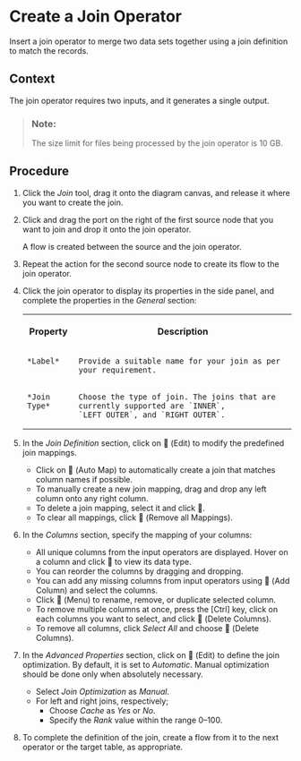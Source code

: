 <!-- loioe57633deb333431c8787f2f57b1cb08a -->

<link rel="stylesheet" type="text/css" href="../css/sap-icons.css"/>

# Create a Join Operator

Insert a join operator to merge two data sets together using a join definition to match the records.



## Context

The join operator requires two inputs, and it generates a single output.

> ### Note:  
> The size limit for files being processed by the join operator is 10 GB.



<a name="loioe57633deb333431c8787f2f57b1cb08a__steps_obx_nvn_prb"/>

## Procedure

1.  Click the *Join* tool, drag it onto the diagram canvas, and release it where you want to create the join.

2.  Click and drag the port on the right of the first source node that you want to join and drop it onto the join operator.

    A flow is created between the source and the join operator.

3.  Repeat the action for the second source node to create its flow to the join operator.

4.  Click the join operator to display its properties in the side panel, and complete the properties in the *General* section:


    <table>
    <tr>
    <th valign="top">

    Property


    
    </th>
    <th valign="top">

    Description


    
    </th>
    </tr>
    <tr>
    <td valign="top">
    
        *Label*


    
    </td>
    <td valign="top">
    
        Provide a suitable name for your join as per your requirement.


    
    </td>
    </tr>
    <tr>
    <td valign="top">
    
        *Join Type*


    
    </td>
    <td valign="top">
    
        Choose the type of join. The joins that are currently supported are `INNER`, `LEFT_OUTER`, and `RIGHT_OUTER`.


    
    </td>
    </tr>
    </table>
    
5.  In the *Join Definition* section, click on <span class="FPA-icons"></span> \(Edit\) to modify the predefined join mappings.

    -   Click on <span class="FPA-icons"></span> \(Auto Map\) to automatically create a join that matches column names if possible.
    -   To manually create a new join mapping, drag and drop any left column onto any right column.
    -   To delete a join mapping, select it and click <span class="FPA-icons"></span>.
    -   To clear all mappings, click <span class="SAP-icons"></span> \(Remove all Mappings\).

6.  In the *Columns* section, specify the mapping of your columns:

    -   All unique columns from the input operators are displayed. Hover on a column and click <span class="FPA-icons"></span> to view its data type.
    -   You can reorder the columns by dragging and dropping.
    -   You can add any missing columns from input operators using <span class="FPA-icons"></span> \(Add Column\) and select the columns.
    -   Click <span class="FPA-icons"></span> \(Menu\) to rename, remove, or duplicate selected column.
    -   To remove multiple columns at once, press the [Ctrl\] key, click on each columns you want to select, and click <span class="FPA-icons"></span> \(Delete Columns\).
    -   To remove all columns, click *Select All* and choose <span class="FPA-icons"></span> \(Delete Columns\).

7.  In the *Advanced Properties* section, click on <span class="FPA-icons"></span> \(Edit\) to define the join optimization. By default, it is set to *Automatic*. Manual optimization should be done only when absolutely necessary.

    -   Select *Join Optimization* as *Manual*.
    -   For left and right joins, respectively;
        -   Choose *Cache* as *Yes* or *No*.
        -   Specify the *Rank* value within the range 0–100.


8.  To complete the definition of the join, create a flow from it to the next operator or the target table, as appropriate.


